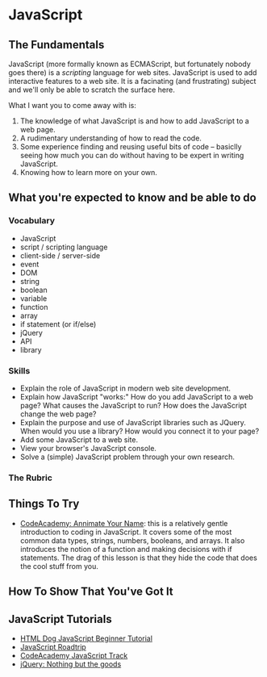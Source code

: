 # JavaScript

## The Fundamentals

JavaScript (more formally known as ECMAScript, but fortunately nobody goes there) is a _scripting_
language for web sites. JavaScript is used to add interactive features to a web site. It is a facinating (and frustrating) subject and we'll only be able to scratch the surface here.

What I want you to come away with is:

1. The knowledge of what JavaScript is and how to add JavaScript to a web page.
2. A rudimentary understanding of how to read the code.
3. Some experience finding and reusing useful bits of code – basiclly seeing how much you can do without having to be expert in writing JavaScript.
4. Knowing how to learn more on your own.

## What you're expected to know and be able to do

### Vocabulary

* JavaScript
* script / scripting language
* client-side / server-side
* event
* DOM
* string
* boolean
* variable
* function
* array
* if statement (or if/else)
* jQuery
* API
* library

### Skills

* Explain the role of JavaScript in modern web site development.
* Explain how JavaScript "works:" How do you add JavaScript to a web page?
  What causes the JavaScript to run? How does the JavaScript change the web page?
* Explain the purpose and use of JavaScript libraries such as JQuery. When would you use a library?
  How would you connect it to your page?
* Add some JavaScript to a web site.
* View your browser's JavaScript console.
* Solve a (simple) JavaScript problem through your own research.

### The Rubric

## Things To Try

* [CodeAcademy: Annimate Your Name](http://www.codecademy.com/courses/animate-your-name): this is a relatively gentle introduction to coding in JavaScript. It covers some of the most common data types, strings, numbers, booleans, and arrays. It also introduces the notion of a function and making decisions with if statements. The drag of this lesson is that they hide the code that does the cool stuff from you.

## How To Show That You've Got It

## JavaScript Tutorials

* [HTML Dog JavaScript Beginner Tutorial](http://htmldog.com/guides/javascript/)
* [JavaScript Roadtrip](http://javascript-roadtrip.codeschool.com)
* [CodeAcademy JavaScript Track](http://www.codecademy.com/tracks/javascript)
* [jQuery: Nothing but the goods](http://www.impressivewebs.com/jquery-tutorial-for-beginners)
